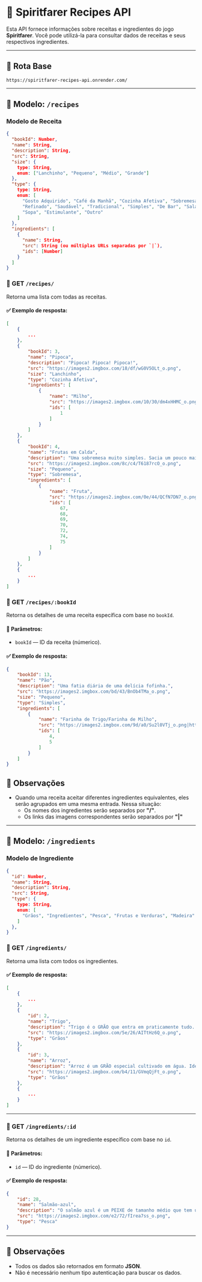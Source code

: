 
# 📘 Spiritfarer Recipes API

Esta API fornece informações sobre receitas e ingredientes do jogo **Spiritfarer**. Você pode utilizá-la para consultar dados de receitas e seus respectivos ingredientes.

---

## 🔗 Rota Base

```
https://spiritfarer-recipes-api.onrender.com/
```

---

## 📙 Modelo: `/recipes`

### Modelo de Receita
```json
{
  "bookId": Number,
  "name": String,
  "description": String,
  "src": String,
  "size": {
    type: String,
    enum: ["Lanchinho", "Pequeno", "Médio", "Grande"]
  },
  "type": {
    type: String,
    enum: [
      "Gosto Adquirido", "Café da Manhã", "Cozinha Afetiva", "Sobremesa", "Exótico",
      "Refinado", "Saudável", "Tradicional", "Simples", "De Bar", "Salada",
      "Sopa", "Estimulante", "Outro"
    ]
  },
  "ingredients": [
    {
      "name": String,
      "src": String (ou múltiplas URLs separadas por `|`),
      "ids": [Number]
    }
  ]
}
```

### 🔹 GET `/recipes/`

Retorna uma lista com todas as receitas.

#### ✅ Exemplo de resposta:
```json
[
    {
        ...
    },
    {
        "bookId": 3,
        "name": "Pipoca",
        "description": "Pipoca! Pipoca! Pipoca!",
        "src": "https://images2.imgbox.com/18/df/wG0V5OLt_o.png",
        "size": "Lanchinho",
        "type": "Cozinha Afetiva",
        "ingredients": [
            {
                "name": "Milho",
                "src": "https://images2.imgbox.com/10/30/dm4xHHMC_o.png",
                "ids": [
                    1
                ]
            }
        ]
    },
    {
        "bookId": 4,
        "name": "Frutas em Calda",
        "description": "Uma sobremesa muito simples. Sacia um pouco mais do que as frutas cruas e é mais fácil de mastigar.",
        "src": "https://images2.imgbox.com/8c/c4/T6187rcO_o.png",
        "size": "Pequeno",
        "type": "Sobremesa",
        "ingredients": [
            {
                "name": "Fruta",
                "src": "https://images2.imgbox.com/0e/44/QCfN7DN7_o.png",
                "ids": [
                    67,
                    68,
                    69,
                    70,
                    72,
                    74,
                    75
                ]
            }
        ]
    },
    {
        ...
    }
]
```

### 🔹 GET `/recipes/:bookId`

Retorna os detalhes de uma receita específica com base no `bookId`.

#### 🔸 Parâmetros:
- `bookId` — ID da receita (númerico).

#### ✅ Exemplo de resposta:
```json
{
    "bookId": 13,
    "name": "Pão",
    "description": "Uma fatia diária de uma delícia fofinha.",
    "src": "https://images2.imgbox.com/bd/43/BnOb4TMa_o.png",
    "size": "Pequeno",
    "type": "Simples",
    "ingredients": [
        {
            "name": "Farinha de Trigo/Farinha de Milho",
            "src": "https://images2.imgbox.com/9d/a0/Su2l0VTj_o.png|https://images2.imgbox.com/da/f8/17hZq8EU_o.png",
            "ids": [
                4,
                5
            ]
        }
    ]
}
```

## 📌 Observações

- Quando uma receita aceitar diferentes ingredientes equivalentes, eles serão agrupados em uma mesma entrada. Nessa situação:
  - Os nomes dos ingredientes serão separados por **"/"**.
  - Os links das imagens correspondentes serão separados por **"|"**

---

## 📙 Modelo: `/ingredients`

### Modelo de Ingrediente
```json
{
  "id": Number,
  "name": String,
  "description": String,
  "src": String,
  "type": {
    type: String,
    enum: [
      "Grãos", "Ingredientes", "Pesca", "Frutas e Verduras", "Madeira"
    ]
  },
}

```
### 🔹 GET `/ingredients/`

Retorna uma lista com todos os ingredientes.

#### ✅ Exemplo de resposta:
```json
[
    {
        ...
    },
    {
        "id": 2,
        "name": "Trigo",
        "description": "Trigo é o GRÃO que entra em praticamente tudo. Pode ser transformado em FARINHA DE TRIGO em um MOINHO.",
        "src": "https://images2.imgbox.com/5e/26/AITtHz6Q_o.png",
        "type": "Grãos"
    },
    {
        "id": 3,
        "name": "Arroz",
        "description": "Arroz é um GRÃO especial cultivado em água. Ideal para pratos simples ou para fazer FARINHA DE ARROZ em um moinho.",
        "src": "https://images2.imgbox.com/b4/11/GVmqQjFt_o.png",
        "type": "Grãos"
    },
    {
        ...
    }
]
```

---

### 🔹 GET `/ingredients/:id`

Retorna os detalhes de um ingrediente específico com base no `id`.

#### 🔸 Parâmetros:
- `id` — ID do ingrediente (númerico).

#### ✅ Exemplo de resposta:
```json
{
    "id": 28,
    "name": "Salmão-azul",
    "description": "O salmão azul é um PEIXE de tamanho médio que tem um sabor melhor quando você pensa em outro tipo de PEIXE.",
    "src": "https://images2.imgbox.com/e2/72/fIrea7ss_o.png",
    "type": "Pesca"
}
```

---

## 📌 Observações

- Todos os dados são retornados em formato **JSON**.
- Não é necessário nenhum tipo autenticação para buscar os dados.